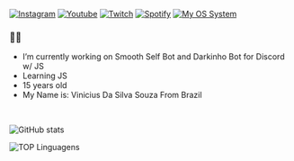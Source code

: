 <a href= https://www.instagram.com/typevs/) >![Instagram](https://img.shields.io/badge/Instagram-E4405F?style=for-the-badge&logo=instagram&logoColor=white)</a>
<a href= https://www.youtube.com/channel/UCsY9wnUKRznPZy1L7jpZfnQ)>![Youtube](https://img.shields.io/badge/YouTube-FF0000?style=for-the-badge&logo=youtube&logoColor=white)</a>
<a href= https://www.twitch.tv/typaoo)>![Twitch](https://img.shields.io/badge/Twitch-9146FF?style=for-the-badge&logo=twitch&logoColor=white)</a>
<a href=https://open.spotify.com/user/czghl07of3mllegu3mgw96a90)>![Spotify](https://img.shields.io/badge/Spotify-1ED760?&style=for-the-badge&logo=spotify&logoColor=white)</a>
<a href=https://www.microsoft.com/pt-br/windows/get-windows-10> ![My OS System](https://img.shields.io/badge/Windows-0078D6?style=for-the-badge&logo=windows&logoColor=white)</a>


### 🤠🤙

- I’m currently working on Smooth Self Bot and Darkinho Bot for Discord w/ JS
- Learning JS
- 15 years old
- My Name is: Vinicius Da Silva Souza From Brazil 

⠀


![GitHub stats](https://github-readme-stats.vercel.app/api?username=typevs&show_icons=true&theme=github_dark) 
⠀

![TOP Linguagens](https://github-readme-stats.vercel.app/api/top-langs/?username=typevs&layout=compact&theme=github_dark)
⠀
